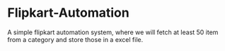 # Flipkart-Automation
A simple flipkart automation system, where we will fetch at least 50 item from a category and store those in a excel file.
